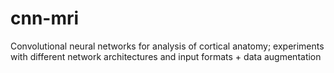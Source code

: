 # cnn-mri
Convolutional neural networks for analysis of cortical anatomy; experiments with different network architectures and input formats + data augmentation
